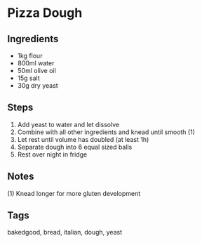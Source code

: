 # Pizza Dough

## Ingredients

* 1kg flour
* 800ml water 
* 50ml olive oil
* 15g salt
* 30g dry yeast 

## Steps

1. Add yeast to water and let dissolve
2. Combine with all other ingredients and knead until smooth (1)
3. Let rest until volume has doubled (at least 1h) 
4. Separate dough into 6 equal sized balls
5. Rest over night in fridge

## Notes 

(1) Knead longer for more gluten development

## Tags 
bakedgood, bread, italian, dough, yeast
